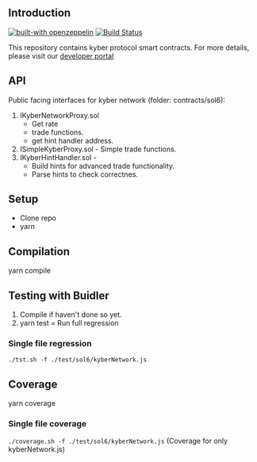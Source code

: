 ## Introduction
[![built-with openzeppelin](https://img.shields.io/badge/built%20with-OpenZeppelin-3677FF)](https://docs.openzeppelin.com/)
[![Build Status](https://api.travis-ci.com/KyberNetwork/kyber_protocol_sc.svg?branch=master&status=passed)](https://travis-ci.com/github/KyberNetwork/kyber_protocol_sc)


This repository contains kyber protocol smart contracts.
For more details, please visit our [developer portal](https://developer.kyber.network/)

## API
Public facing interfaces for kyber network (folder: contracts/sol6):
1. IKyberNetworkProxy.sol
     - Get rate
     - trade functions.
     - get hint handler address.
2. ISimpleKyberProxy.sol - Simple trade functions.
3. IKyberHintHandler.sol - 
    - Build hints for advanced trade functionality.
    - Parse hints to check correctnes.


## Setup
- Clone repo
- yarn

## Compilation
yarn compile

## Testing with Buidler
1. Compile if haven't done so yet.
2. yarn test = Run full regression

### Single file regression
`./tst.sh -f ./test/sol6/kyberNetwork.js`

## Coverage
yarn coverage

### Single file coverage
`./coverage.sh -f ./test/sol6/kyberNetwork.js` (Coverage for only kyberNetwork.js)
